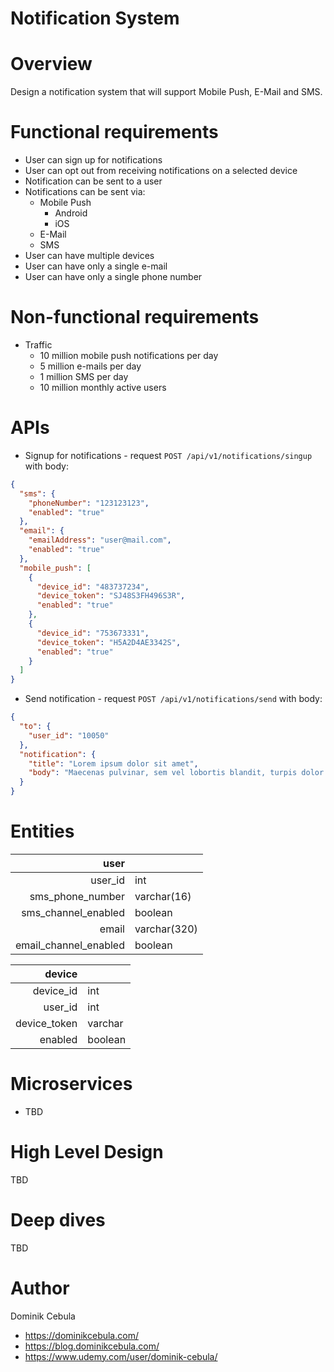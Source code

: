 # Notification System

# Overview

Design a notification system that will support Mobile Push, E-Mail and SMS.

# Functional requirements

* User can sign up for notifications
* User can opt out from receiving notifications on a selected device
* Notification can be sent to a user
* Notifications can be sent via:
    * Mobile Push
        * Android
        * iOS
    * E-Mail
    * SMS
* User can have multiple devices
* User can have only a single e-mail
* User can have only a single phone number

# Non-functional requirements

* Traffic
    * 10 million mobile push notifications per day
    * 5 million e-mails per day
    * 1 million SMS per day
  * 10 million monthly active users

# APIs

* Signup for notifications - request `POST /api/v1/notifications/singup` with body:

```json
{
  "sms": {
    "phoneNumber": "123123123",
    "enabled": "true"
  },
  "email": {
    "emailAddress": "user@mail.com",
    "enabled": "true"
  },
  "mobile_push": [
    {
      "device_id": "483737234",
      "device_token": "SJ48S3FH496S3R",
      "enabled": "true"
    },
    {
      "device_id": "753673331",
      "device_token": "H5A2D4AE3342S",
      "enabled": "true"
    }
  ]
}
```

* Send notification - request `POST /api/v1/notifications/send` with body:

```json
{
  "to": {
    "user_id": "10050"
  },
  "notification": {
    "title": "Lorem ipsum dolor sit amet",
    "body": "Maecenas pulvinar, sem vel lobortis blandit, turpis dolor cursus est, id maximus libero enim non orci."
  }
}
```

# Entities

|                  user |              |
|----------------------:|--------------|
|               user_id | int          |
|      sms_phone_number | varchar(16)  |
|   sms_channel_enabled | boolean      |
|                 email | varchar(320) |
| email_channel_enabled | boolean      |

|       device |         |
|-------------:|---------|
|    device_id | int     |
|      user_id | int     |
| device_token | varchar |
|      enabled | boolean |

# Microservices

* TBD

# High Level Design

TBD

# Deep dives

TBD

# Author

Dominik Cebula

* https://dominikcebula.com/
* https://blog.dominikcebula.com/
* https://www.udemy.com/user/dominik-cebula/
